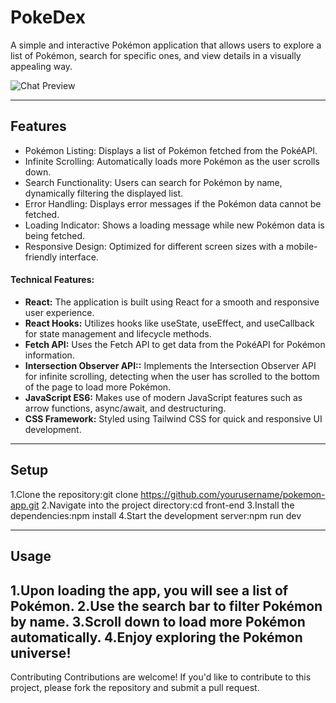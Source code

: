PokeDex
============
A simple and interactive Pokémon application that allows users to explore a list of Pokémon, search for specific ones, and view details in a visually appealing way.

![Chat Preview](http://i.imgur.com/lgRe8z4.png)

---

## Features
- Pokémon Listing: Displays a list of Pokémon fetched from the PokéAPI.
- Infinite Scrolling: Automatically loads more Pokémon as the user scrolls down.
- Search Functionality: Users can search for Pokémon by name, dynamically filtering the displayed list.
- Error Handling: Displays error messages if the Pokémon data cannot be fetched.
- Loading Indicator: Shows a loading message while new Pokémon data is being fetched.
- Responsive Design: Optimized for different screen sizes with a mobile-friendly interface.

#### Technical Features:
- **React:** The application is built using React for a smooth and responsive user experience.
- **React Hooks:** Utilizes hooks like useState, useEffect, and useCallback for state management and lifecycle methods.
- **Fetch API:** Uses the Fetch API to get data from the PokéAPI for Pokémon information.
- **Intersection Observer API::** Implements the Intersection Observer API for infinite scrolling, detecting when the user has scrolled to the bottom of the page to load more Pokémon.
- **JavaScript ES6:** Makes use of modern JavaScript features such as arrow functions, async/await, and destructuring.
- **CSS Framework:** Styled using Tailwind CSS for quick and responsive UI development.

---

## Setup
1.Clone the repository:git clone https://github.com/yourusername/pokemon-app.git
2.Navigate into the project directory:cd front-end
3.Install the dependencies:npm install
4.Start the development server:npm run dev

---

## Usage
1.Upon loading the app, you will see a list of Pokémon.
2.Use the search bar to filter Pokémon by name.
3.Scroll down to load more Pokémon automatically.
4.Enjoy exploring the Pokémon universe!
---

Contributing
Contributions are welcome! If you'd like to contribute to this project, please fork the repository and submit a pull request.
